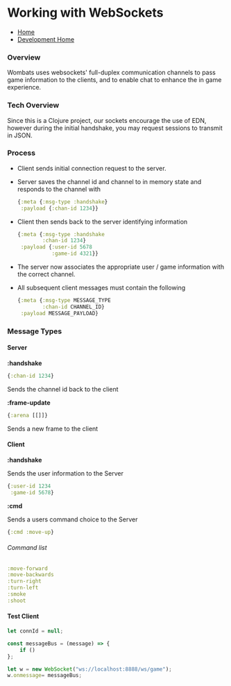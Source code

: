 # Working with WebSockets

- [Home](../../README.md)
- [Development Home](./home.md)

### Overview

Wombats uses websockets' full-duplex communication channels to pass game information to the clients, and to enable chat to enhance the in game experience.

### Tech Overview

Since this is a Clojure project, our sockets encourage the use of EDN, however during the initial handshake, you may request sessions to transmit in JSON.

### Process

- Client sends initial connection request to the server.
- Server saves the channel id and channel to in memory state and responds to the channel with

    ```clj
    {:meta {:msg-type :handshake}
     :payload {:chan-id 1234}}
    ```

- Client then sends back to the server identifying information

    ```clj
    {:meta {:msg-type :handshake
            :chan-id 1234}
     :payload {:user-id 5678
               :game-id 4321}}
    ```

- The server now associates the appropriate user / game information with the correct channel.
- All subsequent client messages must contain the following

  ```clj
  {:meta {:msg-type MESSAGE_TYPE
          :chan-id CHANNEL_ID}
   :payload MESSAGE_PAYLOAD}
  ```

### Message Types

#### Server

**:handshake**

```clj
{:chan-id 1234}
```

Sends the channel id back to the client

**:frame-update**

```clj
{:arena [[]]}
```

Sends a new frame to the client

#### Client

**:handshake**

Sends the user information to the Server

```clj
{:user-id 1234
 :game-id 5678}
```

**:cmd**

Sends a users command choice to the Server

```clj
{:cmd :move-up}
```

###### Command list

```clj
:move-forward
:move-backwards
:turn-right
:turn-left
:smoke
:shoot
```

#### Test Client

```js
let connId = null;

const messageBus = (message) => {
    if ()
};

let w = new WebSocket("ws://localhost:8888/ws/game");
w.onmessage= messageBus;
```
